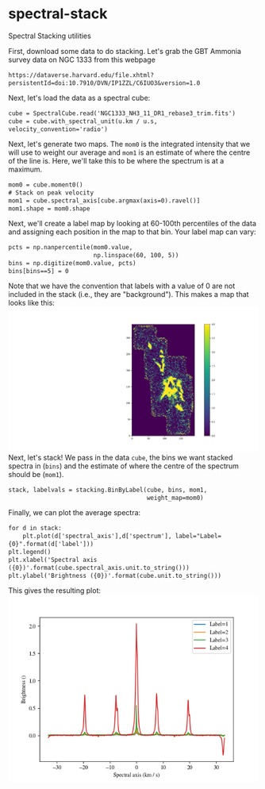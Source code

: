 # spectral-stack
Spectral Stacking utilities

First, download some data to do stacking.  Let's grab the GBT Ammonia survey data on NGC 1333 from this webpage
```
https://dataverse.harvard.edu/file.xhtml?persistentId=doi:10.7910/DVN/IP1ZZL/C6IUO3&version=1.0
```

Next, let's load the data as a spectral cube:

```
cube = SpectralCube.read('NGC1333_NH3_11_DR1_rebase3_trim.fits')
cube = cube.with_spectral_unit(u.km / u.s,    velocity_convention='radio')
```

Next, let's generate two maps.  The `mom0` is the integrated intensity that we will use to weight our average and `mom1` is an estimate of where the centre of the line is.  Here, we'll take this to be where the spectrum is at a maximum.
```
mom0 = cube.moment0()
# Stack on peak velocity
mom1 = cube.spectral_axis[cube.argmax(axis=0).ravel()]
mom1.shape = mom0.shape
```

Next, we'll create a label map by looking at 60-100th percentiles of the data and assigning each position in the map to that bin.  Your label map can vary:

```
pcts = np.nanpercentile(mom0.value,
                        np.linspace(60, 100, 5))
bins = np.digitize(mom0.value, pcts)
bins[bins==5] = 0
```
Note that we have the convention that labels with a value of 0 are not included in the stack (i.e., they are "background").  This makes a map that looks like this:
![Spectral Stack](/imgs/binsmap.png)
Next, let's stack!  We pass in the data `cube`, the bins we want stacked spectra in (`bins`) and the estimate of where the centre of the spectrum should be (`mom1`).

```
stack, labelvals = stacking.BinByLabel(cube, bins, mom1,
                                       weight_map=mom0)

```

Finally, we can plot the average spectra:


```
for d in stack:
    plt.plot(d['spectral_axis'],d['spectrum'], label="Label={0}".format(d['label']))
plt.legend()
plt.xlabel('Spectral axis ({0})'.format(cube.spectral_axis.unit.to_string()))
plt.ylabel('Brightness ({0})'.format(cube.unit.to_string()))
```
This gives the resulting plot:
![Spectral Stack](/imgs/example_spex.png)